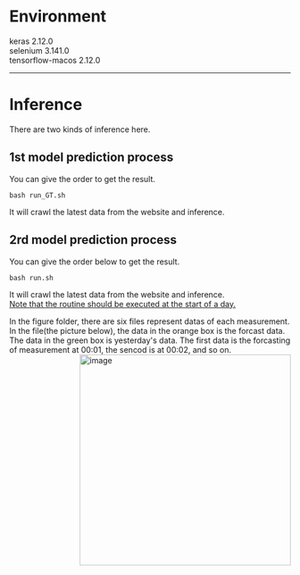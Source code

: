 # Environment
keras               2.12.0  
selenium            3.141.0  
tensorflow-macos    2.12.0  

****
# Inference
There are two kinds of inference here.

## 1st model prediction process

You can give the order to get the result.
```
bash run_GT.sh
```
It will crawl the latest data from the website and inference.


## 2rd model prediction process

You can give the order below to get the result.
```
bash run.sh
```
It will crawl the latest data from the website and inference.  
<ins> Note that the routine should be executed at the start of a day. </ins>


In the figure folder, there are six files represent datas of each measurement.
In the file(the picture below), the data in the orange box is the forcast data. The data in the green box is yesterday's data.
The first data is the forcasting of measurement at 00:01, the sencod is at 00:02, and so on.
<img width="378" alt="image" align='right' src="https://github.com/Moyacaca/TSRI_Air-Quality-Prediction/assets/117159970/c9ca9522-3103-407a-9d4a-be782da6b0b0">

